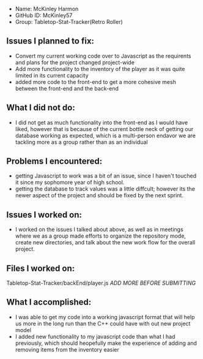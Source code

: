 - Name: McKinley Harmon
- GitHub ID: McKinley57
- Group: Tabletop-Stat-Tracker(Retro Roller)

## Issues I planned to fix:
- Convert my current working code over to Javascript as the requirents and plans for the project changed project-wide
- Add more functionality to the inventory of the player as it was quite limited in its current capacity
- added more code to the front-end to get a more cohesive mesh between the front-end and the back-end

## What I did not do:
- I did not get as much functionality into the front-end as I would have liked, however that is because of the current bottle neck of getting our database working as expected, which is a multi-person endavor we are tackling more as a group rather than as an individual

## Problems I encountered:
- getting Javascript to work was a bit of an issue, since I haven't touched it since my sophomore year of high school. 
- getting the database to track values was a little diffcult; however its the newer aspect of the project and should be fixed by the next sprint.

## Issues I worked on:
- I worked on the issues I talked about above, as well as in meetings where we as a group made efforts to organize the repository mode, create new directories, and talk about the new work flow for the overall project. 

## Files I worked on:
Tabletop-Stat-Tracker/backEnd/player.js
*ADD MORE BEFORE SUBMITTING*

## What I accomplished:
- I was able to get my code into a working javascript format that will help us more in the long run than the C++ could have with out new project model
- I added new functionality to my javascript code than what I had previously, which should heopefully make the experience of adding and removing items from the inventory easier